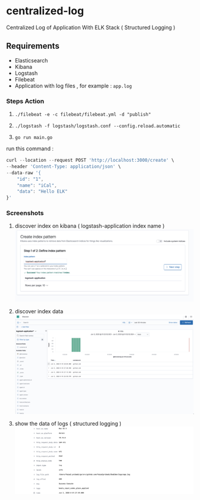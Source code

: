 # centralized-log
Centralized Log of Application With ELK Stack ( Structured Logging )

## Requirements

* Elasticsearch 
* Kibana
* Logstash
* Filebeat
* Application with log files , for example : `app.log`


### Steps Action

1. `./filebeat -e -c filebeat/filebeat.yml -d "publish"`

2. `./logstash -f logstash/logstash.conf --config.reload.automatic`

3. `go run main.go`


run this command : 
```javascript
curl --location --request POST 'http://localhost:3000/create' \
--header 'Content-Type: application/json' \
--data-raw '{
	"id": "1",
	"name": "iCal",
	"data": "Hello ELK"
}'
```


### Screenshots

1. discover index on kibana ( logstash-application index name )
![kibana-discover-index](https://github.com/faizalpribadi/centralized-log/blob/master/images/kibana-01.png)

2. discover index data 
![kibana-discover-index](https://github.com/faizalpribadi/centralized-log/blob/master/images/kibana-03.png)

3. show the data of logs ( structured logging )
![kibana-discover-index](https://github.com/faizalpribadi/centralized-log/blob/master/images/kibana-04.png)
